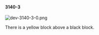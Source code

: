 #### 3140-3
![dev-3140-3-0.png](https://github.com/lil-lab/nlvr/raw/master/nlvr/dev/images/2/dev-3140-3-0.png "dev-3140-3-0.png")

There is a yellow block above a black block.